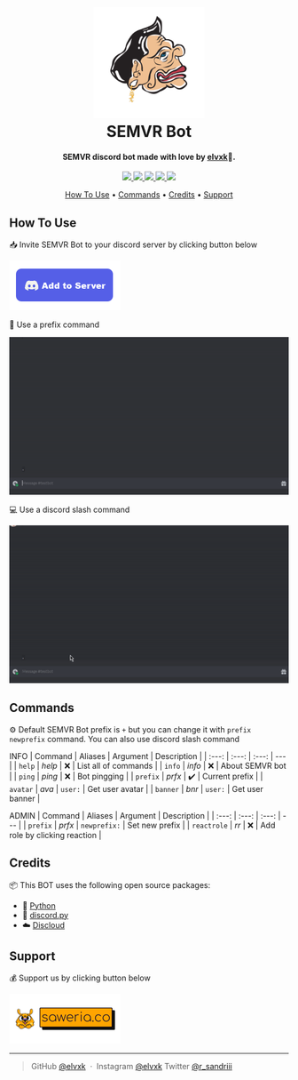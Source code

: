
<h1 align="center">
  <br>
  <a href="https://github.com/elvxk/semvr/blob/main/README.md"><img src="https://github.com/elvxk/semvr/blob/main/assets/SEMVR.png" alt="SEMVR" width="200"></a>
  <br>
  SEMVR Bot
  <br>
</h1>

<h4 align="center">SEMVR discord bot made with love by <a href="https://instagram.com/elvxk/" target="_blank">elvxk</a>💖.</h4>

<p align="center">
  <a href="https://discord.com/api/oauth2/authorize?client_id=1093155834936164473&permissions=8&scope=bot">
    <img src="https://img.shields.io/badge/Discord-BOT-blue">
  </a>
  
  <a href="https://www.python.org/">
    <img src="https://img.shields.io/badge/Python-3.11-green">
  </a>
  
  <a href="https://pypi.org/project/discord.py/">
    <img src="https://img.shields.io/badge/discord.py-2.2.2-important">
  </a>
  
  <a href="https://discloudbot.com/">
      <img src="https://img.shields.io/badge/Discloud-%E2%98%BC-success">
  </a>
  
  <a href="https://saweria.co/elvxk">
    <img src="https://img.shields.io/badge/$-donate-ff69b4.svg?maxAge=2592000&amp;style=flat">
  </a>
  
</p>

<p align="center">
  <a href="#how-to-use">How To Use</a> •
  <a href="#commands">Commands</a> •
  <a href="#credits">Credits</a> •
  <a href="#support">Support</a>
</p>


## How To Use

📥 Invite SEMVR Bot to your discord server by clicking button below

<a href="https://discord.com/api/oauth2/authorize?client_id=1093155834936164473&permissions=8&scope=bot">
	<img src="https://github.com/elvxk/semvr/blob/main/assets/btn_dc.png">
</a>

🤖 Use a prefix command

![prefix](https://github.com/elvxk/semvr/blob/main/assets/command.gif)

💻 Use a discord slash command

![prefix](https://github.com/elvxk/semvr/blob/main/assets/slash_command.gif)


## Commands

⚙️ Default SEMVR Bot prefix is `+` but you can change it with `prefix newprefix` command. You can also use discord slash command

INFO
| Command  | Aliases | Argument | Description |
| :---: | :---: | :---: | --- | 
| `help` | _help_ | ❌ | List all of commands |
| `info` | _info_ | ❌ | About SEMVR bot |
| `ping` | _ping_ | ❌ | Bot pingging |
| `prefix` | _prfx_ | ✔️ | Current prefix |
| `avatar` | _ava_ | `user:` | Get user avatar |
| `banner` | _bnr_ | `user:` | Get user banner |

ADMIN
| Command  | Aliases | Argument | Description |
| :---: | :---: | :---: | --- | 
| `prefix` | _prfx_ | `newprefix:` | Set new prefix |
| `reactrole` | _rr_ | ❌ | Add role by clicking reaction |


## Credits

📦 This BOT  uses the following open source packages:

- 🐍 [Python](https://www.python.org/)
- 🤖 [discord.py](https://pypi.org/project/discord.py/)
- ☁️ [Discloud](https://discloudbot.com/)


## Support

💰 Support us by clicking button below

<a href="https://saweria.co/elvxk" target="_blank"><img src="https://github.com/elvxk/semvr/blob/main/assets/saweria.png" ></a>


---
> GitHub [@elvxk](https://github.com/elvxk) &nbsp;&middot;&nbsp;
> Instagram [@elvxk](https://instagram.com/elvxk)
> Twitter [@r_sandriii](https://twitter.com/r_sandriii)
